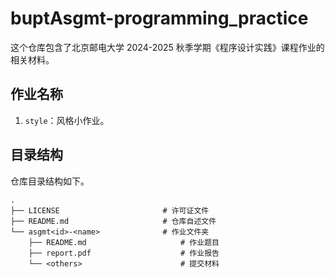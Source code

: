 # buptAsgmt-programming_practice

这个仓库包含了北京邮电大学 2024-2025 秋季学期《程序设计实践》课程作业的相关材料。

## 作业名称

1. `style`：风格小作业。

## 目录结构

仓库目录结构如下。

```
.
├── LICENSE                       # 许可证文件
├── README.md                     # 仓库自述文件
└── asgmt<id>-<name>              # 作业文件夹
    ├── README.md                     # 作业题目
    ├── report.pdf                    # 作业报告
    └── <others>                      # 提交材料
```
